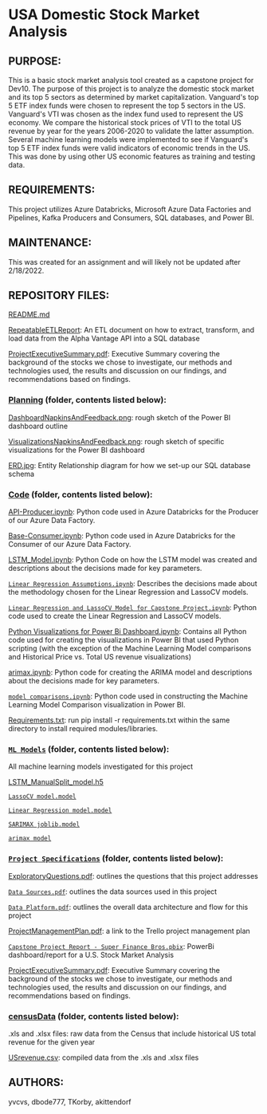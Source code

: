 # USA Domestic Stock Market Analysis 
## PURPOSE:
This is a basic stock market analysis tool created as a capstone project for Dev10. The purpose of this project is to analyze the domestic stock market and its top 5 sectors as determined by market capitalization. Vanguard's top 5 ETF index funds were chosen to represent the top 5 sectors in the US. Vanguard's VTI was chosen as the index fund used to represent the US economy. We compare the historical stock prices of VTI to the total US revenue by year for the years 2006-2020 to validate the latter assumption. Several machine learning models were implemented to see if Vanguard's top 5 ETF index funds were valid indicators of economic trends in the US. This was done by using other US economic features as training and testing data. 

## REQUIREMENTS:
This project utilizes Azure Databricks, Microsoft Azure Data Factories and Pipelines, Kafka Producers and Consumers, SQL databases, and Power BI.

## MAINTENANCE:
This was created for an assignment and will likely not be updated after 2/18/2022.

## REPOSITORY FILES:
[README.md](https://github.com/akittendorf/Domestic-Stock-Market-Analysis#readme)        

[RepeatableETLReport](https://github.com/akittendorf/Domestic-Stock-Market-Analysis/blob/main/RepeatableETLReport.pdf): An ETL document on how to extract, transform, and load data from the Alpha Vantage API into a SQL database

[ProjectExecutiveSummary.pdf](https://github.com/akittendorf/Domestic-Stock-Market-Analysis/blob/main/ProjectExecutiveSummary.pdf): Executive Summary covering the background of the stocks we chose to investigate, our methods and technologies used, 
  the results and discussion on our findings, and recommendations based on findings.

### [Planning](https://github.com/akittendorf/Domestic-Stock-Market-Analysis/tree/main/Planning) (folder, contents listed below):

[DashboardNapkinsAndFeedback.png](https://github.com/akittendorf/Domestic-Stock-Market-Analysis/blob/main/Planning/DashboardNapkinsAndFeedback.pdf): rough sketch of the Power BI dashboard outline

[VisualizationsNapkinsAndFeedback.png](https://github.com/akittendorf/Domestic-Stock-Market-Analysis/blob/main/Planning/VisualizationsNapkinsAndFeedback.pdf): rough sketch of specific visualizations for the Power BI dashboard

[ERD.jpg](https://github.com/akittendorf/Domestic-Stock-Market-Analysis/blob/main/Planning/ERD.jpg): Entity Relationship diagram for how we set-up our SQL database schema


### [Code](https://github.com/akittendorf/Domestic-Stock-Market-Analysis/tree/main/Code) (folder, contents listed below):
  [API-Producer.ipynb](https://github.com/akittendorf/Domestic-Stock-Market-Analysis/blob/main/Code/API-Producer.ipynb): Python code used in Azure Databricks for the Producer of our Azure Data Factory.

  [Base-Consumer.ipynb](https://github.com/akittendorf/Domestic-Stock-Market-Analysis/blob/main/Code/Base-Consumer.ipynb): Python code used in Azure Databricks for the Consumer of our Azure Data Factory.

  [LSTM_Model.ipynb](https://github.com/akittendorf/Domestic-Stock-Market-Analysis/blob/main/Code/LSTM_Model.ipynb): Python Code on how the LSTM model was created and descriptions about the decisions made for key parameters.

  [```Linear Regression Assumptions.ipynb```](https://github.com/akittendorf/Domestic-Stock-Market-Analysis/blob/main/Code/Linear%20Regression%20Assumptions.ipynb): Describes the decisions made about the methodology chosen for the Linear Regression and LassoCV models.

  [```Linear Regression and LassoCV Model for Capstone Project.ipynb```](https://github.com/akittendorf/Domestic-Stock-Market-Analysis/blob/main/Code/Linear%20Regression%20and%20LassoCV%20Model%20for%20Capstone%20Project.ipynb): Python code used to create the Linear Regression and LassoCV models. 

  [Python Visualizations for Power Bi Dashboard.ipynb](https://github.com/akittendorf/Domestic-Stock-Market-Analysis/blob/main/Code/Python%20Visualizations%20for%20Power%20Bi%20Dashboard.ipynb): Contains all Python code used for creating the visualizations in Power BI that used Python scripting (with the exception of the Machine Learning Model comparisons and Historical Price vs. Total US revenue visualizations)

  [arimax.ipynb](https://github.com/akittendorf/Domestic-Stock-Market-Analysis/blob/main/Code/arimax.ipynb): Python code for creating the ARIMA model and descriptions about the decisions made for key parameters.

  [```model comparisons.ipynb```](https://github.com/akittendorf/Domestic-Stock-Market-Analysis/blob/main/Code/model%20comparisons.ipynb): Python code used in constructing the Machine Learning Model Comparison visualization in Power BI.
  
  [Requirements.txt](https://github.com/akittendorf/Domestic-Stock-Market-Analysis/blob/main/Code/requirements.txt): run pip install -r requirements.txt within the same directory to install required modules/libraries.
  
### [```ML Models```](https://github.com/akittendorf/Domestic-Stock-Market-Analysis/tree/main/ML%20Models) (folder, contents listed below):
All machine learning models investigated for this project
  
  [LSTM_ManualSplit_model.h5](https://github.com/akittendorf/Domestic-Stock-Market-Analysis/blob/main/ML%20Models/LSTM_ManualSplit_model.h5)

  [```LassoCV model.model```](https://github.com/akittendorf/Domestic-Stock-Market-Analysis/blob/main/ML%20Models/LassoCV%20model.model)

  [```Linear Regression model.model```](https://github.com/akittendorf/Domestic-Stock-Market-Analysis/blob/main/ML%20Models/Linear%20Regression%20model.model)

  [```SARIMAX joblib.model```](https://github.com/akittendorf/Domestic-Stock-Market-Analysis/blob/main/ML%20Models/SARIMAX%20joblib.model)

  [```arimax model```](https://github.com/akittendorf/Domestic-Stock-Market-Analysis/blob/main/ML%20Models/arimax%20model)

### [```Project Specifications```](https://github.com/akittendorf/Domestic-Stock-Market-Analysis/tree/main/Project%20Specifications) (folder, contents listed below):

  [ExploratoryQuestions.pdf](https://github.com/akittendorf/Domestic-Stock-Market-Analysis/blob/main/Project%20Specifications/ExploratoryQuestions.pdf): outlines the questions that this project addresses

  [```Data Sources.pdf```](https://github.com/akittendorf/Domestic-Stock-Market-Analysis/blob/main/Project%20Specifications/Data%20Sources.pdf): outlines the data sources used in this project

  [```Data Platform.pdf```](https://github.com/akittendorf/Domestic-Stock-Market-Analysis/blob/main/Project%20Specifications/Data%20Platform.pdf): outlines the overall data architecture and flow for this project

  [ProjectManagementPlan.pdf](https://github.com/akittendorf/Domestic-Stock-Market-Analysis/blob/main/Project%20Specifications/ProjectManagementPlan.pdf): a link to the Trello project management plan
  
  [```Capstone Project Report - Super Finance Bros.pbix```](https://github.com/akittendorf/Domestic-Stock-Market-Analysis/blob/main/Project%20Specifications/Capstone%20Project%20Report%20-%20Super%20Finance%20Bros.pbix): PowerBi dashboard/report for a U.S. Stock Market Analysis
  
  [ProjectExecutiveSummary.pdf](https://github.com/akittendorf/Domestic-Stock-Market-Analysis/blob/main/Project%20Specifications/ProjectExecutiveSummary.pdf): Executive Summary covering the background of the stocks we chose to investigate, our methods and technologies used, 
  the results and discussion on our findings, and recommendations based on findings.

### [censusData](https://github.com/akittendorf/Domestic-Stock-Market-Analysis/tree/main/censusData) (folder, contents listed below):

  .xls and .xlsx files: raw data from the Census that include historical US total revenue for the given year

  [USrevenue.csv](https://github.com/akittendorf/Domestic-Stock-Market-Analysis/blob/main/censusData/USrevenue.csv): compiled data from the .xls and .xlsx files

## AUTHORS:
yvcvs, dbode777, TKorby, akittendorf
